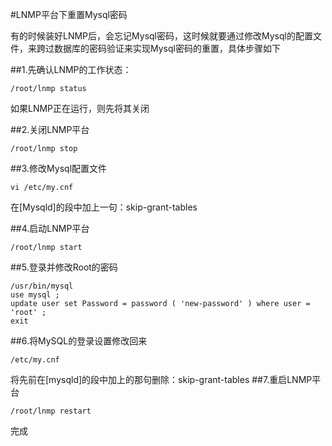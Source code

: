 <!-- --- tag: LNMP centos上手 linux 云主机 -->
<!-- --- title: LNMP平台下重置Mysql密码 -->
#LNMP平台下重置Mysql密码

有的时候装好LNMP后，会忘记Mysql密码，这时候就要通过修改Mysql的配置文件，来跨过数据库的密码验证来实现Mysql密码的重置，具体步骤如下

##1.先确认LNMP的工作状态：

    /root/lnmp status

如果LNMP正在运行，则先将其关闭

##2.关闭LNMP平台

    /root/lnmp stop
##3.修改Mysql配置文件

    vi /etc/my.cnf
在[Mysqld]的段中加上一句：skip-grant-tables

##4.启动LNMP平台

    /root/lnmp start
##5.登录并修改Root的密码

    /usr/bin/mysql
    use mysql ;
    update user set Password = password ( 'new-password' ) where user = 'root' ;
    exit

##6.将MySQL的登录设置修改回来

    /etc/my.cnf
将先前在[mysqld]的段中加上的那句删除：skip-grant-tables
##7.重启LNMP平台

    /root/lnmp restart
完成
